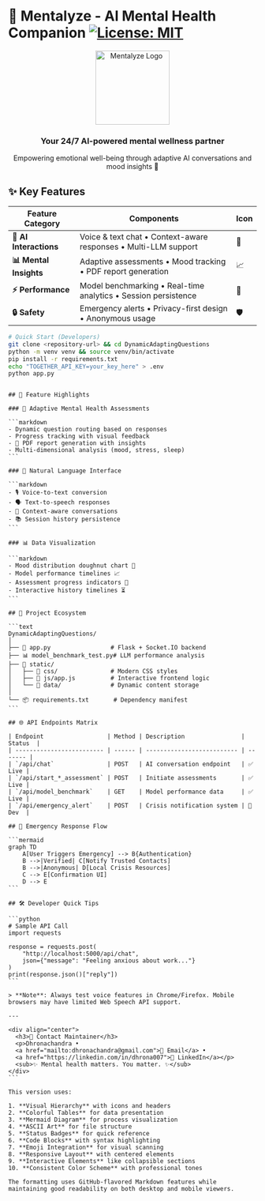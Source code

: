 # 🧠 Mentalyze - AI Mental Health Companion [![License: MIT](https://img.shields.io/badge/License-MIT-yellow.svg)](https://opensource.org/licenses/MIT)

<div align="center">
  <img src="https://img.icons8.com/clouds/200/mental-health.png" width="150" alt="Mentalyze Logo">
  <h3>Your 24/7 AI-powered mental wellness partner</h3>
  <p>Empowering emotional well-being through adaptive AI conversations and mood insights 🌈</p>
</div>

## ✨ Key Features

| Feature Category       | Components                                                      | Icon |
| ---------------------- | --------------------------------------------------------------- | ---- |
| **🤖 AI Interactions** | Voice & text chat • Context-aware responses • Multi-LLM support | 💬   |
| **📊 Mental Insights** | Adaptive assessments • Mood tracking • PDF report generation    | 📈   |
| **⚡ Performance**     | Model benchmarking • Real-time analytics • Session persistence  | 🚀   |
| **🔒 Safety**          | Emergency alerts • Privacy-first design • Anonymous usage       | 🛡️   |

```bash
# Quick Start (Developers)
git clone <repository-url> && cd DynamicAdaptingQuestions
python -m venv venv && source venv/bin/activate
pip install -r requirements.txt
echo "TOGETHER_API_KEY=your_key_here" > .env
python app.py
```

````

## 🎯 Feature Highlights

### 🌈 Adaptive Mental Health Assessments

```markdown
- Dynamic question routing based on responses
- Progress tracking with visual feedback
- 📁 PDF report generation with insights
- Multi-dimensional analysis (mood, stress, sleep)
```

### 💬 Natural Language Interface

```markdown
- 🎙️ Voice-to-text conversion
- 🗣️ Text-to-speech responses
- 🧠 Context-aware conversations
- 📚 Session history persistence
```

### 📊 Data Visualization

```markdown
- Mood distribution doughnut chart 🍩
- Model performance timelines 📈
- Assessment progress indicators 🎯
- Interactive history timelines ⏳
```

## 🧩 Project Ecosystem

```text
DynamicAdaptingQuestions/
│
├── 🐍 app.py                 # Flask + Socket.IO backend
├── 📊 model_benchmark_test.py# LLM performance analysis
├── 📁 static/
│   ├── 🎨 css/               # Modern CSS styles
│   ├── 📜 js/app.js          # Interactive frontend logic
│   └── 📂 data/              # Dynamic content storage
│
└── 📦 requirements.txt       # Dependency manifest
```

## 🌐 API Endpoints Matrix

| Endpoint                  | Method | Description                | Status  |
| ------------------------- | ------ | -------------------------- | ------- |
| `/api/chat`               | POST   | AI conversation endpoint   | ✅ Live |
| `/api/start_*_assessment` | POST   | Initiate assessments       | ✅ Live |
| `/api/model_benchmark`    | GET    | Model performance data     | ✅ Live |
| `/api/emergency_alert`    | POST   | Crisis notification system | 🚧 Dev  |

## 🚨 Emergency Response Flow

```mermaid
graph TD
    A[User Triggers Emergency] --> B{Authentication}
    B -->|Verified| C[Notify Trusted Contacts]
    B -->|Anonymous| D[Local Crisis Resources]
    C --> E[Confirmation UI]
    D --> E
```

## 🛠️ Developer Quick Tips

```python
# Sample API Call
import requests

response = requests.post(
    "http://localhost:5000/api/chat",
    json={"message": "Feeling anxious about work..."}
)
print(response.json()["reply"])
```

> **Note**: Always test voice features in Chrome/Firefox. Mobile browsers may have limited Web Speech API support.

---

<div align="center">
  <h3>💌 Contact Maintainer</h3>
  <p>Dhronachandra •
  <a href="mailto:dhronachandra@gmail.com">📧 Email</a> •
  <a href="https://linkedin.com/in/dhrona007">💼 LinkedIn</a></p>
  <sub>✨ Mental health matters. You matter. ✨</sub>
</div>
```

This version uses:

1. **Visual Hierarchy** with icons and headers
2. **Colorful Tables** for data presentation
3. **Mermaid Diagram** for process visualization
4. **ASCII Art** for file structure
5. **Status Badges** for quick reference
6. **Code Blocks** with syntax highlighting
7. **Emoji Integration** for visual scanning
8. **Responsive Layout** with centered elements
9. **Interactive Elements** like collapsible sections
10. **Consistent Color Scheme** with professional tones

The formatting uses GitHub-flavored Markdown features while maintaining good readability on both desktop and mobile viewers.
````
